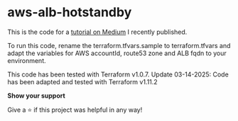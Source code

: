 # aws-alb-hotstandby
This is the code for a [tutorial on Medium](https://martingraeber.medium.com/hot-standby-loadbalancing-in-aws-511b3542ec61) I recently published.

To run this code, rename the terraform.tfvars.sample to terraform.tfvars and adapt the variables for AWS accountId, route53 zone and ALB fqdn to your environment.

This code has been tested with Terraform v1.0.7.
Update 03-14-2025: Code has been adapted and tested with Terraform v1.11.2

**Show your support**

Give a ⭐ if this project was helpful in any way!
